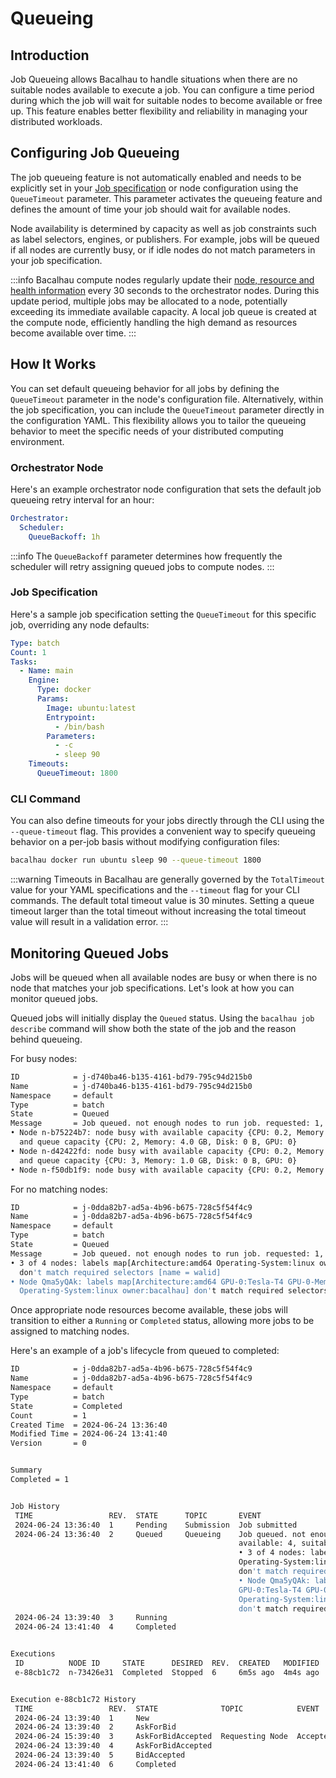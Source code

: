 # Queueing

## Introduction

Job Queueing allows Bacalhau to handle situations when there are no suitable nodes available to execute a job. You can configure a time period during which the job will wait for suitable nodes to become available or free up. This feature enables better flexibility and reliability in managing your distributed workloads.

## Configuring Job Queueing

The job queueing feature is not automatically enabled and needs to be explicitly set in your [Job specification](/specifications/job/README.md) or node configuration using the `QueueTimeout` parameter. This parameter activates the queueing feature and defines the amount of time your job should wait for available nodes.

Node availability is determined by capacity as well as job constraints such as label selectors, engines, or publishers. For example, jobs will be queued if all nodes are currently busy, or if idle nodes do not match parameters in your job specification.

:::info
Bacalhau compute nodes regularly update their [node, resource and health information](/references/operators/node-management.md) every 30 seconds to the orchestrator nodes. During this update period, multiple jobs may be allocated to a node, potentially exceeding its immediate available capacity. A local job queue is created at the compute node, efficiently handling the high demand as resources become available over time.
:::

## How It Works

You can set default queueing behavior for all jobs by defining the `QueueTimeout` parameter in the node's configuration file. Alternatively, within the job specification, you can include the `QueueTimeout` parameter directly in the configuration YAML. This flexibility allows you to tailor the queueing behavior to meet the specific needs of your distributed computing environment.

### Orchestrator Node

Here's an example orchestrator node configuration that sets the default job queueing retry interval for an hour:

```yaml
Orchestrator:
  Scheduler:
    QueueBackoff: 1h
```

:::info
The `QueueBackoff` parameter determines how frequently the scheduler will retry assigning queued jobs to compute nodes.
:::

### Job Specification

Here's a sample job specification setting the `QueueTimeout` for this specific job, overriding any node defaults:

```yaml
Type: batch
Count: 1
Tasks:
  - Name: main
    Engine:
      Type: docker
      Params:
        Image: ubuntu:latest
        Entrypoint:
          - /bin/bash
        Parameters:
          - -c
          - sleep 90
    Timeouts:
      QueueTimeout: 1800
```

### CLI Command

You can also define timeouts for your jobs directly through the CLI using the `--queue-timeout` flag. This provides a convenient way to specify queueing behavior on a per-job basis without modifying configuration files:

```bash
bacalhau docker run ubuntu sleep 90 --queue-timeout 1800
```

:::warning
Timeouts in Bacalhau are generally governed by the `TotalTimeout` value for your YAML specifications and the `--timeout` flag for your CLI commands. The default total timeout value is 30 minutes. Setting a queue timeout larger than the total timeout without increasing the total timeout value will result in a validation error.
:::

## Monitoring Queued Jobs

Jobs will be queued when all available nodes are busy or when there is no node that matches your job specifications. Let's look at how you can monitor queued jobs.

Queued jobs will initially display the `Queued` status. Using the `bacalhau job describe` command will show both the state of the job and the reason behind queueing.

For busy nodes:

```bash
ID            = j-d740ba46-b135-4161-bd79-795c94d215b0
Name          = j-d740ba46-b135-4161-bd79-795c94d215b0
Namespace     = default
Type          = batch
State         = Queued
Message       = Job queued. not enough nodes to run job. requested: 1, available: 3, suitable: 0.
• Node n-b75224b7: node busy with available capacity {CPU: 0.2, Memory: 12 GB, Disk: 79 GB, GPU: 0}
  and queue capacity {CPU: 2, Memory: 4.0 GB, Disk: 0 B, GPU: 0}
• Node n-d42422fd: node busy with available capacity {CPU: 0.2, Memory: 12 GB, Disk: 83 GB, GPU: 0}
  and queue capacity {CPU: 3, Memory: 1.0 GB, Disk: 0 B, GPU: 0}
• Node n-f50db1f9: node busy with available capacity {CPU: 0.2, Memory: 12 GB, Disk: 83 GB, GPU: 0}
```

For no matching nodes:

```bash
ID            = j-0dda82b7-ad5a-4b96-b675-728c5f54f4c9
Name          = j-0dda82b7-ad5a-4b96-b675-728c5f54f4c9
Namespace     = default
Type          = batch
State         = Queued
Message       = Job queued. not enough nodes to run job. requested: 1, available: 4, suitable: 0.
• 3 of 4 nodes: labels map[Architecture:amd64 Operating-System:linux owner:bacalhau]
  don't match required selectors [name = walid]
• Node Qma5yQAk: labels map[Architecture:amd64 GPU-0:Tesla-T4 GPU-0-Memory:15360-MiB
  Operating-System:linux owner:bacalhau] don't match required selectors [name = walid]
```

Once appropriate node resources become available, these jobs will transition to either a `Running` or `Completed` status, allowing more jobs to be assigned to matching nodes.

Here's an example of a job's lifecycle from queued to completed:

```bash
ID            = j-0dda82b7-ad5a-4b96-b675-728c5f54f4c9
Name          = j-0dda82b7-ad5a-4b96-b675-728c5f54f4c9
Namespace     = default
Type          = batch
State         = Completed
Count         = 1
Created Time  = 2024-06-24 13:36:40
Modified Time = 2024-06-24 13:41:40
Version       = 0


Summary
Completed = 1


Job History
 TIME                 REV.  STATE      TOPIC       EVENT
 2024-06-24 13:36:40  1     Pending    Submission  Job submitted
 2024-06-24 13:36:40  2     Queued     Queueing    Job queued. not enough nodes to run job. requested: 1,
                                                   available: 4, suitable: 0.
                                                   • 3 of 4 nodes: labels map[Architecture:amd64
                                                   Operating-System:linux owner:bacalhau]
                                                   don't match required selectors [name = walid]
                                                   • Node Qma5yQAk: labels map[Architecture:amd64
                                                   GPU-0:Tesla-T4 GPU-0-Memory:15360-MiB
                                                   Operating-System:linux owner:bacalhau]
                                                   don't match required selectors [name = walid]
 2024-06-24 13:39:40  3     Running
 2024-06-24 13:41:40  4     Completed


Executions
 ID          NODE ID     STATE      DESIRED  REV.  CREATED   MODIFIED  COMMENT
 e-88cb1c72  n-73426e31  Completed  Stopped  6     6m5s ago  4m4s ago  Accepted job


Execution e-88cb1c72 History
 TIME                 REV.  STATE              TOPIC            EVENT
 2024-06-24 13:39:40  1     New
 2024-06-24 13:39:40  2     AskForBid
 2024-06-24 15:39:40  3     AskForBidAccepted  Requesting Node  Accepted job
 2024-06-24 13:39:40  4     AskForBidAccepted
 2024-06-24 13:39:40  5     BidAccepted
 2024-06-24 13:41:40  6     Completed
```
